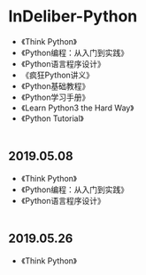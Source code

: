 # InDeliber-Python  
+ 《Think Python》
+ 《Python编程：从入门到实践》
+ 《Python语言程序设计》
+ 《疯狂Python讲义》
+ 《Python基础教程》
+ 《Python学习手册》
+ 《Learn Python3 the Hard Way》
+ 《Python Tutorial》  
&nbsp;
&nbsp;
## 2019.05.08  
+ 《Think Python》
+ 《Python编程：从入门到实践》
+ 《Python语言程序设计》  
&nbsp;
&nbsp;
## 2019.05.26
+ 《Think Python》


